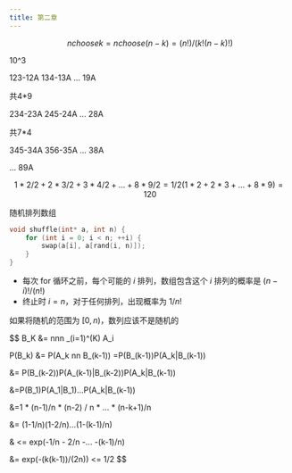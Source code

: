 ```yaml
---
title: 第二章
---
```




$$
n choose k = n choose (n-k) = (n!)/(k!(n-k)!)
$$


10^3

123-12A
134-13A
...
19A

共4\*9

234-23A
245-24A
...
28A

共7\*4

345-34A
356-35A
...
38A

...
89A

$$1*2/2+2*3/2+3*4/2+...+8*9/2=1/2(1*2+2*3+...+8*9)=120$$


随机排列数组

```cpp
void shuffle(int* a, int n) {
    for (int i = 0; i < n; ++i) {
	    swap(a[i], a[rand(i, n)]);
    }
}
```

- 每次 for 循环之前，每个可能的 $i$ 排列，数组包含这个 $i$ 排列的概率是 $(n-i)!/(n!)$
- 终止时 $i = n$，对于任何排列，出现概率为 $1/n!$

如果将随机的范围为 $[0, n)$，数列应该不是随机的



$$
B_K &= nnn _(i=1)^(K) A_i

P(B_k) &= P(A_k nn B_(k-1)) =P(B_(k-1))P(A_k|B_(k-1))

&= P(B_(k-2))P(A_(k-1)|B_(k-2))P(A_k|B_(k-1))

&=P(B_1)P(A_1|B_1)...P(A_k|B_(k-1))

&=1 * (n-1)/n * (n-2) / n * ... * (n-k+1)/n

&= (1-1/n)(1-2/n)...(1-(k-1)/n)

& <= exp(-1/n - 2/n -... -(k-1)/n)

&= exp(-(k(k-1))/(2n)) <= 1/2
$$



